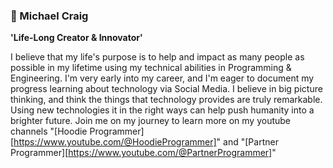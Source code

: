 ### 🤖 Michael Craig

**'Life-Long Creator & Innovator'**

I believe that my life's purpose is to help and impact as many people as possible in my lifetime using my technical abilities in Programming & Engineering. I'm very early into my career, and I'm eager to document my progress learning about technology via Social Media. I believe in big picture thinking, and think the things that technology provides are truly remarkable. Using new technologies it in the right ways can help push humanity into a brighter future. Join me on my journey to learn more on my youtube channels "[Hoodie Programmer][https://www.youtube.com/@HoodieProgrammer]" and "[Partner Programmer][https://www.youtube.com/@PartnerProgrammer]" 
